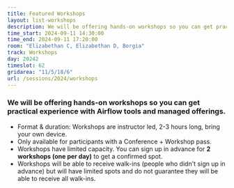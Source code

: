 ```yaml
---
title: Featured Workshops
layout: list-workshops
description: We will be offering hands-on workshops so you can get practical experience with Airflow tools and managed offerings.
time_start: 2024-09-11 14:30:00
time_end: 2024-09-11 17:20:00
room: "Elizabethan C, Elizabethan D, Borgia"
track: Workshops
day: 20242
timeslot: 62
gridarea: "11/5/18/6"
url: /sessions/2024/workshops
---
```


### We will be offering hands-on workshops so you can get practical experience with Airflow tools and managed offerings.

* Format & duration: Workshops are instructor led, 2-3 hours long, bring your own device.
* Only available for participants with a Conference + Workshop pass.
* Workshops have limited capacity. You can sign up in advance for **2 workshops (one per day)** to get a confirmed spot.
* Workshops will be able to receive walk-ins (people who didn't sign up in advance) but will have limited spots and do not guarantee they will be able to receive all walk-ins.

